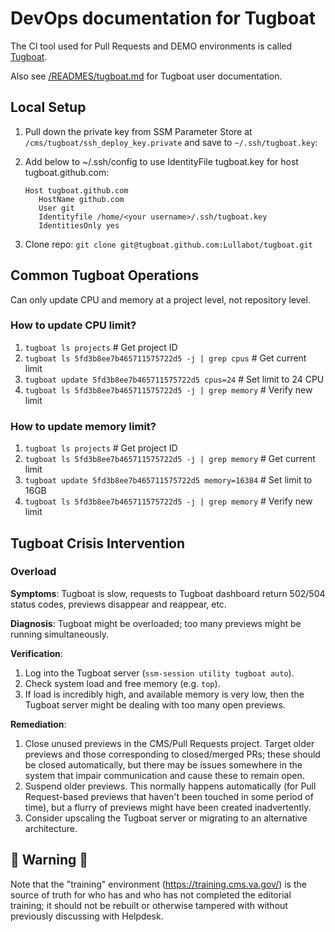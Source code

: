 # DevOps documentation for Tugboat
The CI tool used for Pull Requests and DEMO environments is called [Tugboat](https://www.tugboat.qa).

Also see [/READMES/tugboat.md](/READMES/tugboat.md) for Tugboat user documentation.

## Local Setup
1. Pull down the private key from SSM Parameter Store at `/cms/tugboat/ssh_deploy_key.private` and save to `~/.ssh/tugboat.key`:

1. Add below to ~/.ssh/config to use IdentityFile tugboat.key for host tugboat.github.com:
   ```
   Host tugboat.github.com
      HostName github.com
      User git
      Identityfile /home/<your username>/.ssh/tugboat.key
      IdentitiesOnly yes
   ```

1. Clone repo:
  `git clone git@tugboat.github.com:Lullabot/tugboat.git`


## Common Tugboat Operations
Can only update CPU and memory at a project level, not repository level.

### How to update CPU limit?
1. `tugboat ls projects` # Get project ID
1. `tugboat ls 5fd3b8ee7b465711575722d5 -j | grep cpus` # Get current limit
1. `tugboat update 5fd3b8ee7b465711575722d5 cpus=24` # Set limit to 24 CPU
1. `tugboat ls 5fd3b8ee7b465711575722d5 -j | grep memory` # Verify new limit

### How to update memory limit?
1. `tugboat ls projects` # Get project ID
1. `tugboat ls 5fd3b8ee7b465711575722d5 -j | grep memory` # Get current limit
1. `tugboat update 5fd3b8ee7b465711575722d5 memory=16384` # Set limit to 16GB
1. `tugboat ls 5fd3b8ee7b465711575722d5 -j | grep memory` # Verify new limit

## Tugboat Crisis Intervention

### Overload

**Symptoms**: Tugboat is slow, requests to Tugboat dashboard return 502/504 status codes, previews disappear and reappear, etc.

**Diagnosis**: Tugboat might be overloaded; too many previews might be running simultaneously.

**Verification**: 

1. Log into the Tugboat server (`ssm-session utility tugboat auto`).
2. Check system load and free memory (e.g. `top`).
3. If load is incredibly high, and available memory is very low, then the Tugboat server might be dealing with too many open previews.

**Remediation**:

1. Close unused previews in the CMS/Pull Requests project. Target older previews and those corresponding to closed/merged PRs; these should be closed automatically, but there may be issues somewhere in the system that impair communication and cause these to remain open.
2. Suspend older previews. This normally happens automatically (for Pull Request-based previews that haven't been touched in some period of time), but a flurry of previews might have been created inadvertently.
3. Consider upscaling the Tugboat server or migrating to an alternative architecture.

## 🚨 Warning 🚨

Note that the "training" environment (https://training.cms.va.gov/) is the source of truth for who has and who has not completed the editorial training; it should not be rebuilt or otherwise tampered with without previously discussing with Helpdesk.
